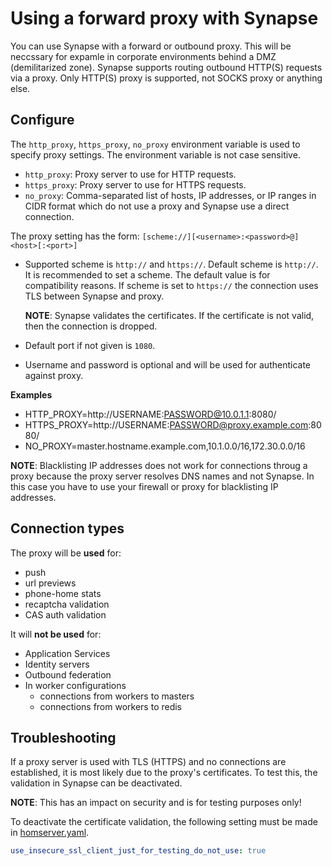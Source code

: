 # Using a forward proxy with Synapse

You can use Synapse with a forward or outbound proxy. This will be neccssary
for expamle in corporate environments behind a DMZ (demilitarized zone).
Synapse supports routing outbound HTTP(S) requests via a proxy. Only HTTP(S)
proxy is supported, not SOCKS proxy or anything else.

## Configure

The `http_proxy`, `https_proxy`, `no_proxy` environment variable is used to
specify proxy settings. The environment variable is not case sensitive.
- `http_proxy`: Proxy server to use for HTTP requests.
- `https_proxy`: Proxy server to use for HTTPS requests.
- `no_proxy`: Comma-separated list of hosts, IP addresses, or IP ranges in CIDR
  format which do not use a proxy and Synapse use a direct connection.

The proxy setting has the form: `[scheme://][<username>:<password>@]<host>[:<port>]`
- Supported scheme is `http://` and `https://`. Default scheme is `http://`.
  It is recommended to set a scheme. The default value is for compatibility
  reasons. If scheme is set to `https://` the connection uses TLS between
  Synapse and proxy.

  **NOTE**: Synapse validates the certificates. If the certificate is not
  valid, then the connection is dropped.
- Default port if not given is `1080`.
- Username and password is optional and will be used for authenticate against
  proxy.

**Examples**
- HTTP_PROXY=http://USERNAME:PASSWORD@10.0.1.1:8080/
- HTTPS_PROXY=http://USERNAME:PASSWORD@proxy.example.com:8080/
- NO_PROXY=master.hostname.example.com,10.1.0.0/16,172.30.0.0/16

**NOTE**:
Blacklisting IP addresses does not work for connections throug a proxy because
the proxy server resolves DNS names and not Synapse. In this case you have to
use your firewall or proxy for blacklisting IP addresses.

## Connection types

The proxy will be **used** for:

- push
- url previews
- phone-home stats
- recaptcha validation
- CAS auth validation

It will **not be used** for:

- Application Services
- Identity servers
- Outbound federation
- In worker configurations
  - connections from workers to masters
  - connections from workers to redis

## Troubleshooting

If a proxy server is used with TLS (HTTPS) and no connections are established,
it is most likely due to the proxy's certificates. To test this, the validation
in Synapse can be deactivated.

**NOTE**: This has an impact on security and is for testing purposes only!

To deactivate the certificate validation, the following setting must be made in
[homserver.yaml](../usage/configuration/homeserver_sample_config.md).

```yaml
use_insecure_ssl_client_just_for_testing_do_not_use: true
```
